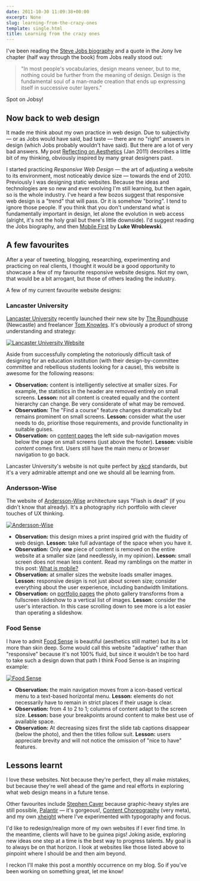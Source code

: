 ```yaml
---
date: 2011-10-30 11:09:38+00:00
excerpt: None
slug: learning-from-the-crazy-ones
template: single.html
title: Learning from the crazy ones
---
```


I've been reading the [Steve Jobs biography](http://www.amazon.com/Steve-Jobs-Walter-Isaacson/dp/1451648537) and a quote in the Jony Ive chapter (half way through the book) from Jobs really stood out:


<blockquote><p>"In most people's vocabularies, design means veneer, but to me, nothing could be further from the meaning of design. Design is the fundamental soul of a man-made creation that ends up expressing itself in successive outer layers."</p></blockquote>


Spot on Jobsy!


## Now back to web design


It made me think about my own practice in web design. Due to subjectivity — or as Jobs would have said, bad taste — there are no "right" answers in design (which Jobs probably wouldn't have said). But there are a lot of very bad answers. My post [Reflecting on Aesthetics](http://dbushell.com/2011/01/16/reflecting-on-aesthetics/) (Jan 2011) describes a little bit of my thinking, obviously inspired by many great designers past.

I started practicing _Responsive Web Design_ — the art of adjusting a website to its environment, most noticeably device size — towards the end of 2010. Previously I was designing static websites. Because the ideas and technologies are so new and ever evolving I'm still learning, but then again, so is the whole industry. I've heard a few bozos suggest that responsive web design is a "trend" that will pass. Or it is somehow "boring". I tend to ignore those people. If you think that you don't understand what is fundamentally important in design, let alone the evolution in web access (alright, it's not the holy grail but there's little downside). I'd suggest reading the Jobs biography, and then [Mobile First](http://www.abookapart.com/products/mobile-first) by **Luke Wroblewski**.


## A few favourites


After a year of tweeting, blogging, researching, experimenting and practicing on real clients, I thought it would be a good opportunity to showcase a few of my favourite responsive website designs. Not my own, that would be a bit arrogant, but those of others leading the industry.

A few of my current favourite website designs:


### Lancaster University


[Lancaster University](http://lancs.ac.uk/) recently launched their new site by [The Roundhouse](http://www.theroundhouse.co.uk/) (Newcastle) and freelancer [Tom Knowles](http://www.lwyd.co.uk/). It's obviously a product of strong understanding and strategy:

[![Lancaster University Website](/images/2011/10/lancs.png)](http://lancs.ac.uk/)

Aside from successfully completing the notoriously difficult task of designing for an education institution (with their design-by-committee committee and rebellious students looking for a cause), this website is awesome for the following reasons:

* **Observation:** content is intelligently selective at smaller sizes. For example, the statistics in the header are removed entirely on small screens. **Lesson:** not all content is created equally and the content hierarchy can change. Be very considerate of what may be removed.
* **Observation:** The "Find a course" feature changes dramatically but remains prominent on small screens. **Lesson:** consider what the user needs to do, prioritise those requirements, and provide functionality in suitable guises.
* **Observation:** on [content pages](http://lancs.ac.uk/research/world-class-research/) the left side sub-navigation moves below the page on small screens (just above the footer). **Lesson:** visible _content_ comes first. Users still have the main menu or browser navigation to go back.


Lancaster University's website is not quite perfect by [xkcd](http://xkcd.com/773/) standards, but it's a very admirable attempt and one we should all be learning from.


### Andersson-Wise


The website of [Andersson-Wise](http://www.anderssonwise.com/) architecture says "Flash is dead" (if you didn't know that already). It's a photography rich portfolio with clever touches of UX thinking.

[![Andersson-Wise](/images/2011/10/andersson-wise.png)](http://www.anderssonwise.com/)

* **Observation:** this design mixes a print inspired grid with the fluidity of web design. **Lesson:** take full advantage of the space when you have it.
* **Observation:** Only **one** piece of content is removed on the entire website at a smaller size (and needlessly, in my opinion). **Lesson:** small screen does not mean less content. Read my ramblings on the matter in this post: [What is mobile?](http://dbushell.com/2011/09/14/what-is-mobile/)
* **Observation:** at smaller sizes the website loads smaller images. **Lesson:** responsive design is not just about screen size; consider everything about the user experience, including bandwidth limitations.
* **Observation:** on [portfolio pages](http://www.anderssonwise.com/projects/id/29/) the photo gallery transforms from a fullscreen slideshow to a vertical list of images. **Lesson:** consider the user's interaction. In this case scrolling down to see more is a lot easier than operating a slideshow.




### Food Sense


I have to admit [Food Sense](http://foodsense.is/) is beautiful (aesthetics still matter) but its a lot more than skin deep. Some would call this website "adaptive" rather than "responsive" because it's not 100% fluid, but since it wouldn't be too hard to take such a design down that path I think Food Sense is an inspiring example:

[![Food Sense](/images/2011/10/foodsense.png)](http://foodsense.is/)

* **Observation:** the main navigation moves from a icon-based vertical menu to a text-based horizontal menu. **Lesson:** elements do not necessarily have to remain in strict places if their usage is clear.
* **Observation:** from 4 to 2 to 1; columns of content adapt to the screen size. **Lesson:** base your breakpoints around content to make best use of available space.
* **Observation:** At decreasing sizes first the slide tab captions disappear (below the photo), and then the titles follow suit. **Lesson:** users appreciate brevity and will not notice the omission of "nice to have" features.




## Lessons learnt


I love these websites. Not because they're perfect, they all make mistakes, but because they're well ahead of the game and real efforts in exploring what web design means in a future tense.

Other favourites include [Stephen Caver](http://stephencaver.com/) because graphic-heavy styles are still possible, [Palantir](http://www.palantir.net/) — it's gorgeous!, [Content Choreography](http://trentwalton.com/2011/07/14/content-choreography/) (very meta), and my own [xheight](http://xheight.dbushell.com) where I've experimented with typogoraphy and focus.

I'd like to redesign/realign more of my own websites if I ever find time. In the meantime, clients will have to be guinea pigs! Joking aside, exploring new ideas one step at a time is the best way to progress talents. My goal is to always be on that horizon. I look at websites like those listed above to pinpoint where I should be and then aim beyond.

I reckon I'll make this post a monthly occurrence on my blog. So if you've been working on something great, let me know!
